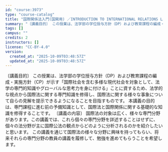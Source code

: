 ```yaml
---
id: "course:3973"
type: "course-catalog"
title: "国際関係法入門(国関用) ／INTRODUCTION TO INTERNATIONAL RELATIONS LAW"
summary: "〔講義目的〕 この授業は、法学部の学位授与方針（DP）および教育課程の編成・実施方針（CP）が示す「国際社会を含む多様な現代社会を対象として、法学の専門的知識やグローバルな思考力を身に付ける」ことに資するため、法学的な視点から国際法に関する…"
tags: []
campus: ""
credits: 2
instructors: []
license: "CC-BY-4.0"
version:
  created_at: "2025-10-09T03:48:57Z"
  updated_at: "2025-10-09T03:48:57Z"
---
```

〔講義目的〕 この授業は、法学部の学位授与方針（DP）および教育課程の編成・実施方針（CP）が示す「国際社会を含む多様な現代社会を対象として、法学の専門的知識やグローバルな思考力を身に付ける」ことに資するため、法学的な視点から国際法に関する専門知識を修得し、国際法に関する様々な事象について自らの見解を提示できるようになることを目指すものです。 本講義の目的は、専門課程に進む前の予備知識として、国際法と国際関係に関する基礎的な知識を修得することです。 〔講義の内容〕 国際法の対象は広く、様々な専門分野があります。この講義では、これら個々の専門分野を詳述することはせずに、個々の法分野が主に国際公法の観点からどのように分析されるのかを紹介したいと思います。 この講義を通じて国際法の様々な分野に興味を持ってもらい、将来それらの専門分野の教員の講義を履修して、勉強を進めてもらうことを希望します。
